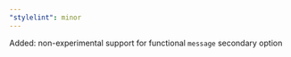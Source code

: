 ```yaml
---
"stylelint": minor
---
```


Added: non-experimental support for functional `message` secondary option
